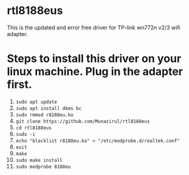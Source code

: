 # rtl8188eus
This is the updated and error free driver for TP-link wn772n v2/3 wifi adapter.

# Steps to install this driver on your linux machine. Plug in the adapter first.
1. `sudo apt update`
2. `sudo apt install dkms bc`
3. `sudo rmmod r8188eu.ko`
4. `git clone https://github.com/Munazirul/rtl8188eus`
5. `cd rtl8188eus`
6. `sudo -i`
7. `echo "blacklist r8188eu.ko" > "/etc/modprobe.d/realtek.conf"`
8. `exit`
9. `make`
10. `sudo make install`
11. `sudo modprobe 8188eu`
